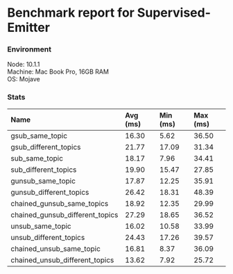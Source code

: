 
# Benchmark report for Supervised-Emitter

### Environment

Node: 10.1.1  
Machine: Mac Book Pro, 16GB RAM  
OS: Mojave  

### Stats

Name            |  Avg (ms)     |   Min (ms)      |   Max (ms)
:---------------|:--------------|:----------------|:-------------
gsub_same_topic  |  16.30  |  5.62  |  36.50  
gsub_different_topics  |  21.77  |  17.09  |  31.34  
sub_same_topic  |  18.17  |  7.96  |  34.41  
sub_different_topics  |  19.90  |  15.47  |  27.85  
gunsub_same_topic  |  17.87  |  12.25  |  35.91  
gunsub_different_topics  |  26.42  |  18.31  |  48.39  
chained_gunsub_same_topics  |  18.92  |  12.35  |  29.99  
chained_gunsub_different_topics  |  27.29  |  18.65  |  36.52  
unsub_same_topic  |  16.02  |  10.58  |  33.99  
unsub_different_topics  |  24.43  |  17.26  |  39.57  
chained_unsub_same_topic  |  16.81  |  8.37  |  36.09  
chained_unsub_different_topics  |  13.62  |  7.92  |  25.72  



